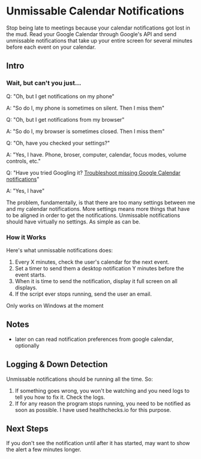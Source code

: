 # Unmissable Calendar Notifications

Stop being late to meetings because your calendar notifications got lost in the mud. Read your Google Calendar through Google's API and send unmissable notifications that take up your entire screen for several minutes before each event on your calendar.

## Intro
### Wait, but can't you just...

Q: "Oh, but I get notifications on my phone"

A: "So do I, my phone is sometimes on silent. Then I miss them"

Q: "Oh, but I get notifications from my browser"

A: "So do I, my browser is sometimes closed. Then I miss them"

Q: "Oh, have you checked your settings?"

A: "Yes, I have. Phone, broser, computer, calendar, focus modes, volume controls, etc."

Q: "Have you tried Googling it? [Troubleshoot missing Google Calendar notifications](https://support.google.com/calendar/answer/12200012?hl=en)"

A: "Yes, I have"

The problem, fundamentally, is that there are too many settings between me and my calendar notifications. More settings means more things that have to be aligned in order to get the notifications. Unmissable notifications should have virtually no settings. As simple as can be.

### How it Works

Here's what unmissable notifications does:
1. Every X minutes, check the user's calendar for the next event.
2. Set a timer to send them a desktop notification Y minutes before the event starts.
3. When it is time to send the notification, display it full screen on all displays.
4. If the script ever stops running, send the user an email.

Only works on Windows at the moment

## Notes

- later on can read notification preferences from google calendar, optionally

## Logging & Down Detection

Unmissable notifications should be running all the time. So:

1. If something goes wrong, you won't be watching and you need logs to tell you how to fix it. Check the logs.
2. If for any reason the program stops running, you need to be notified as soon as possible. I have used healthchecks.io for this purpose.

## Next Steps

If you don't see the notification until after it has started, may want to show the alert a few minutes longer.

